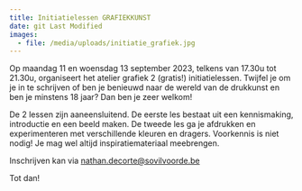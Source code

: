 ```yaml
---
title: Initiatielessen GRAFIEKKUNST
date: git Last Modified
images:
  - file: /media/uploads/initiatie_grafiek.jpg
---
```

O﻿p maandag 11 en woensdag 13 september 2023, telkens van 17.30u tot 21.30u, organiseert het atelier grafiek  2 (gratis!) initiatielessen. Twijfel je om je in te schrijven of ben je benieuwd naar de wereld van de drukkunst en ben je minstens 18 jaar? Dan ben je zeer welkom!

D﻿e 2 lessen zijn aaneensluitend. De eerste les bestaat uit een kennismaking, introductie en een beeld maken. De tweede les ga je afdrukken en experimenteren met verschillende kleuren en dragers. Voorkennis is niet nodig! Je mag wel altijd inspiratiemateriaal meebrengen.

I﻿nschrijven kan via nathan.decorte@sovilvoorde.be

T﻿ot dan!